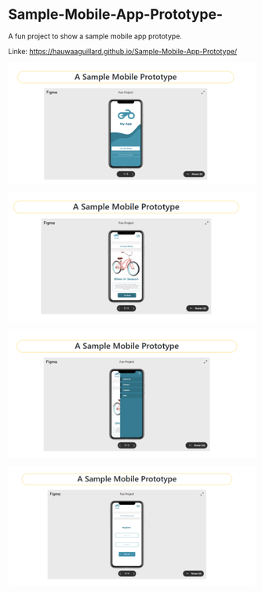 # Sample-Mobile-App-Prototype-
A fun project to show a sample mobile app prototype. 

Linke: https://hauwaaguillard.github.io/Sample-Mobile-App-Prototype/

![](/bikeapp1.PNG)

![](/bikeapp2.PNG)

![](/bikeapp4.PNG)

![](/bike3.PNG)
